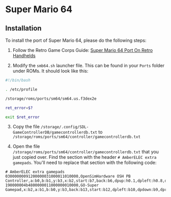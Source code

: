 # Super Mario 64

## Installation

To install the port of Super Mario 64, please do the following steps:

1) Follow the Retro Game Corps Guide: [Super Mario 64 Port On Retro Handhelds](https://retrogamecorps.com/2020/12/28/guide-super-mario-64-port-on-rg351p)

2) Modify the `smb64.sh` launcher file. This can be found in your `Ports` folder under ROMs. It should look like this:

```sh
#!/bin/bash

. /etc/profile

/storage/roms/ports/sm64/sm64.us.f3dex2e

ret_error=$?

exit $ret_error
```

3) Copy the file `/storage/.config/SDL-GameControllerDB/gamecontrollerdb.txt` to `/storage/roms/ports/sm64/controller/gamecontrollerdb.txt`

4) Open the file `/storage/roms/ports/sm64/controller/gamecontrollerdb.txt` that you just copied over. Find the section with the header `# AmberELEC extra gamepads`. You'll need to replace that section with the following code:

```
# AmberELEC extra gamepads
03000000091200000031000011010000,OpenSimHardware OSH PB Controller,a:b0,b:b1,y:b3,x:b2,start:b7,back:b6,dpup:h0.1,dpleft:h0.8,dpdown:h0.4,dpright:h0.2,leftshoulder:b4,lefttrigger:b10,rightshoulder:b5,righttrigger:b11,leftstick:b8,guide:b9,leftx:a0~,lefty:a1~,rightx:a2,righty:a3,platform:Linux,
190000004b4800000011000000010000,GO-Super Gamepad,x:b2,a:b1,b:b0,y:b3,back:b13,start:b12,dpleft:b10,dpdown:b9,dpright:b11,dpup:b8,leftshoulder:b4,lefttrigger:b6,rightshoulder:b5,righttrigger:b7,leftstick:b14,guide:b15,leftx:a0,lefty:a1,rightx:a2,righty:a3,platform:Linux,
```
